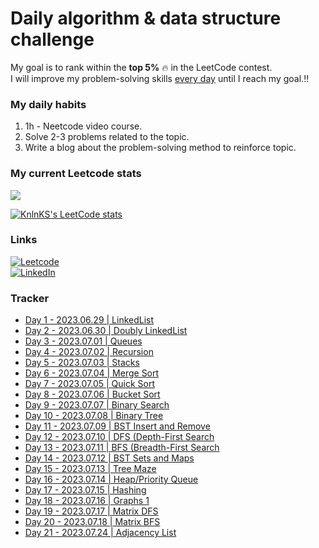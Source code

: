 # Daily algorithm & data structure challenge

My goal is to rank within the **top 5%** :fire: in the LeetCode contest.<br>
I will improve my problem-solving skills <ins>every day</ins> until I reach my goal.:bangbang:



### My daily habits
1. 1h - Neetcode video course.
2. Solve 2-3 problems related to the topic.
3. Write a blog about the problem-solving method to reinforce topic.

### My current Leetcode stats
![](https://badges.peiyuan.ch/leetcode/sorry_but_im_monster/ranking)


[![KnlnKS's LeetCode stats](https://leetcode-stats-six.vercel.app/api?username=sorry_but_im_monster&theme=dark)](https://leetcode.com/sorry_but_im_monster/)
   

### Links
[![Leetcode](https://img.shields.io/badge/-LeetCode-FFA116?style=for-the-badge&logo=LeetCode&logoColor=black)](https://leetcode.com/sorry_but_im_monster/) <br>
[![LinkedIn](https://img.shields.io/badge/LinkedIn-0077B5?style=for-the-badge&logo=linkedin&logoColor=white)](https://www.linkedin.com/in/alisherka7/) 


### Tracker
* <a href="https://github.com/Alisherka7/daily_challange_algorithm/tree/main/challenge/day1">Day 1 - 2023.06.29 | LinkedList</a>
* <a href="https://github.com/Alisherka7/daily_challange_algorithm/tree/main/challenge/day2">Day 2 - 2023.06.30 | Doubly LinkedList</a>
* <a href="https://github.com/Alisherka7/daily_challange_algorithm/tree/main/challenge/day3">Day 3 - 2023.07.01 | Queues</a>
* <a href="https://github.com/Alisherka7/daily_challange_algorithm/tree/main/challenge/day4">Day 4 - 2023.07.02 | Recursion</a>
* <a href="https://github.com/Alisherka7/daily_challange_algorithm/tree/main/challenge/day5">Day 5 - 2023.07.03 | Stacks</a>
* <a href="https://github.com/Alisherka7/daily_challange_algorithm/tree/main/challenge/day6">Day 6 - 2023.07.04 | Merge Sort</a>
* <a href="https://github.com/Alisherka7/daily_challange_algorithm/tree/main/challenge/day7">Day 7 - 2023.07.05 | Quick Sort</a>
* <a href="https://github.com/Alisherka7/daily_challange_algorithm/tree/main/challenge/day8">Day 8 - 2023.07.06 | Bucket Sort</a>
* <a href="https://github.com/Alisherka7/daily_challange_algorithm/tree/main/challenge/day9">Day 9 - 2023.07.07 | Binary Search</a>
* <a href="https://github.com/Alisherka7/daily_challange_algorithm/tree/main/challenge/day10">Day 10 - 2023.07.08 | Binary Tree</a>
* <a href="https://github.com/Alisherka7/daily_challange_algorithm/tree/main/challenge/day11">Day 11 - 2023.07.09 | BST Insert and Remove</a>
* <a href="https://github.com/Alisherka7/daily_challange_algorithm/tree/main/challenge/day12">Day 12 - 2023.07.10 | DFS (Depth-First Search</a>
* <a href="https://github.com/Alisherka7/daily_challange_algorithm/tree/main/challenge/day13">Day 13 - 2023.07.11 | BFS (Breadth-First Search</a>
* <a href="https://github.com/Alisherka7/daily_challange_algorithm/tree/main/challenge/day14">Day 14 - 2023.07.12 | BST Sets and Maps</a>
* <a href="https://github.com/Alisherka7/daily_challange_algorithm/tree/main/challenge/day15">Day 15 - 2023.07.13 | Tree Maze</a>
* <a href="https://github.com/Alisherka7/daily_challange_algorithm/tree/main/challenge/day16">Day 16 - 2023.07.14 | Heap/Priority Queue</a>
* <a href="https://github.com/Alisherka7/daily_challange_algorithm/tree/main/challenge/day17">Day 17 - 2023.07.15 | Hashing</a>
* <a href="https://github.com/Alisherka7/daily_challange_algorithm/tree/main/challenge/day18">Day 18 - 2023.07.16 | Graphs 1</a>
* <a href="https://github.com/Alisherka7/daily_challange_algorithm/tree/main/challenge/day19">Day 19 - 2023.07.17 | Matrix DFS</a>
* <a href="https://github.com/Alisherka7/daily_challange_algorithm/tree/main/challenge/day20">Day 20 - 2023.07.18 | Matrix BFS</a>
* <a href="https://github.com/Alisherka7/daily_challange_algorithm/tree/main/challenge/day21">Day 21 - 2023.07.24 | Adjacency List</a>
